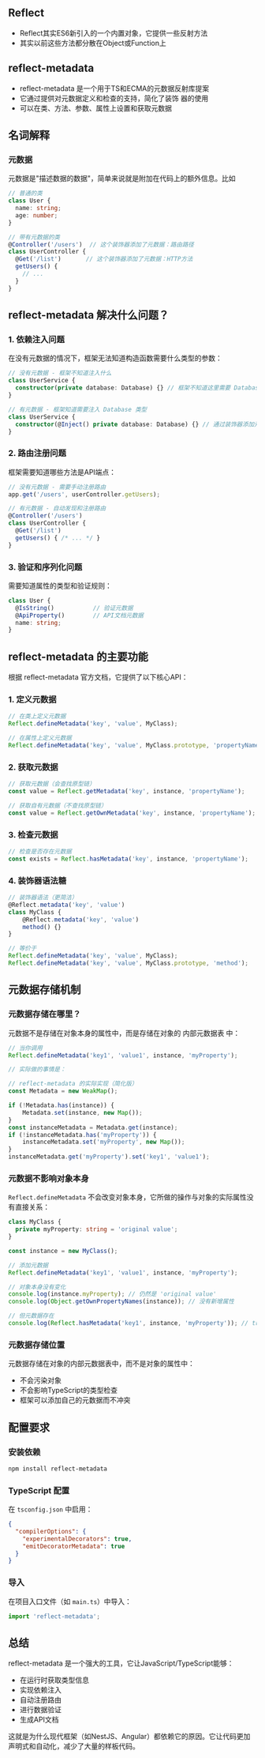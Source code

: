## Reflect
- Reflect其实ES6新引入的一个内置对象，它提供一些反射方法
- 其实以前这些方法都分散在Object或Function上

## reflect-metadata 
- reflect-metadata 是一个用于TS和ECMA的元数据反射库提案
- 它通过提供对元数据定义和检查的支持，简化了装饰 器的使用
- 可以在类、方法、参数、属性上设置和获取元数据

## 名词解释
### 元数据
元数据是"描述数据的数据"，简单来说就是附加在代码上的额外信息。比如
```ts
// 普通的类
class User {
  name: string;
  age: number;
}

// 带有元数据的类
@Controller('/users')  // 这个装饰器添加了元数据：路由路径
class UserController {
  @Get('/list')       // 这个装饰器添加了元数据：HTTP方法
  getUsers() {
    // ...
  }
}
```

## reflect-metadata 解决什么问题？

### 1. 依赖注入问题
在没有元数据的情况下，框架无法知道构造函数需要什么类型的参数：
```ts
// 没有元数据 - 框架不知道注入什么
class UserService {
  constructor(private database: Database) {} // 框架不知道这里需要 Database 类型
}

// 有元数据 - 框架知道需要注入 Database 类型
class UserService {
  constructor(@Inject() private database: Database) {} // 通过装饰器添加元数据
}
```

### 2. 路由注册问题
框架需要知道哪些方法是API端点：
```ts
// 没有元数据 - 需要手动注册路由
app.get('/users', userController.getUsers);

// 有元数据 - 自动发现和注册路由
@Controller('/users')
class UserController {
  @Get('/list')
  getUsers() { /* ... */ }
}
```

### 3. 验证和序列化问题
需要知道属性的类型和验证规则：
```ts
class User {
  @IsString()           // 验证元数据
  @ApiProperty()        // API文档元数据
  name: string;
}
```

## reflect-metadata 的主要功能
根据 reflect-metadata 官方文档，它提供了以下核心API：

### 1. 定义元数据
```ts
// 在类上定义元数据
Reflect.defineMetadata('key', 'value', MyClass);

// 在属性上定义元数据
Reflect.defineMetadata('key', 'value', MyClass.prototype, 'propertyName');
```

### 2. 获取元数据
```ts
// 获取元数据（会查找原型链）
const value = Reflect.getMetadata('key', instance, 'propertyName');

// 获取自有元数据（不查找原型链）
const value = Reflect.getOwnMetadata('key', instance, 'propertyName');
```

### 3. 检查元数据
```ts
// 检查是否存在元数据
const exists = Reflect.hasMetadata('key', instance, 'propertyName');
```

### 4. 装饰器语法糖
```ts
// 装饰器语法（更简洁）
@Reflect.metadata('key', 'value')
class MyClass {
	@Reflect.metadata('key', 'value')
	method() {}
}

// 等价于
Reflect.defineMetadata('key', 'value', MyClass);
Reflect.defineMetadata('key', 'value', MyClass.prototype, 'method');
```

## 元数据存储机制

### 元数据存储在哪里？
元数据不是存储在对象本身的属性中，而是存储在对象的 内部元数据表 中：
```ts
// 当你调用
Reflect.defineMetadata('key1', 'value1', instance, 'myProperty');

// 实际做的事情是：

// reflect-metadata 的实际实现（简化版）
const Metadata = new WeakMap();

if (!Metadata.has(instance)) {
	Metadata.set(instance, new Map());
}
const instanceMetadata = Metadata.get(instance);
if (!instanceMetadata.has('myProperty')) {
	instanceMetadata.set('myProperty', new Map());
}
instanceMetadata.get('myProperty').set('key1', 'value1');
```

### 元数据不影响对象本身
`Reflect.defineMetadata` 不会改变对象本身，它所做的操作与对象的实际属性没有直接关系：

```ts
class MyClass {
  private myProperty: string = 'original value';
}

const instance = new MyClass();

// 添加元数据
Reflect.defineMetadata('key1', 'value1', instance, 'myProperty');

// 对象本身没有变化
console.log(instance.myProperty); // 仍然是 'original value'
console.log(Object.getOwnPropertyNames(instance)); // 没有新增属性

// 但元数据存在
console.log(Reflect.hasMetadata('key1', instance, 'myProperty')); // true
```

### 元数据存储位置
元数据存储在对象的内部元数据表中，而不是对象的属性中：
- 不会污染对象
- 不会影响TypeScript的类型检查
- 框架可以添加自己的元数据而不冲突

## 配置要求

### 安装依赖
```bash
npm install reflect-metadata
```

### TypeScript 配置
在 `tsconfig.json` 中启用：
```json
{
  "compilerOptions": {
    "experimentalDecorators": true,
    "emitDecoratorMetadata": true
  }
}
```

### 导入
在项目入口文件（如 `main.ts`）中导入：
```ts
import 'reflect-metadata';
```
## 总结

reflect-metadata 是一个强大的工具，它让JavaScript/TypeScript能够：
- 在运行时获取类型信息
- 实现依赖注入
- 自动注册路由
- 进行数据验证
- 生成API文档

这就是为什么现代框架（如NestJS、Angular）都依赖它的原因。它让代码更加声明式和自动化，减少了大量的样板代码。

